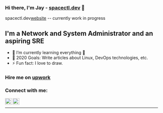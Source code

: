 ### Hi there, I'm Jay - [spacectl.dev][website] 👋

spacectl.dev[website] -- currently work in progress

## I'm a Network and System Administrator and an aspiring SRE
- 🌱 I’m currently learning everything 🤣
- 🥅 2020 Goals: Write articles about Linux, DevOps technologies, etc.
- ⚡ Fun fact: I love to draw.

### Hire me on [upwork][upwork]

### Connect with me:

[<img align="left" alt="spacectl.com" width="22px" src="https://gist.githubusercontent.com/reaper8055/4dc2aa003123bc5b35174290aeeb9537/raw/74fb246acc82edfe31c1a4ef81165e9f640ae212/globe.svg" />][website] 
[<img align="left" alt="reaper8055 | LinkedIn" width="22px" src="https://camo.githubusercontent.com/45e6bebceba49c2cf76b1b3770b1adbe24e6c454/68747470733a2f2f6564656e742e6769746875622e696f2f537570657254696e7949636f6e732f696d616765732f7376672f6c696e6b6564696e2e737667" />][linkedin]

<br />

---
[upwork]: https://www.upwork.com/o/profiles/users/~014ad15fbbe8f89332/
[website]: https://spacectl.dev
[linkedin]: https://www.linkedin.com/in/reaper8055/
